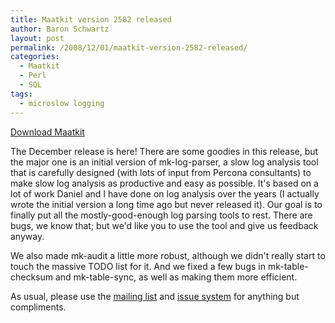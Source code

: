 ```yaml
---
title: Maatkit version 2582 released
author: Baron Schwartz
layout: post
permalink: /2008/12/01/maatkit-version-2582-released/
categories:
  - Maatkit
  - Perl
  - SQL
tags:
  - microslow logging
---
```

<p class="download">
  <a href="http://code.google.com/p/maatkit/">Download Maatkit</a>
</p>

The December release is here! There are some goodies in this release, but the major one is an initial version of mk-log-parser, a slow log analysis tool that is carefully designed (with lots of input from Percona consultants) to make slow log analysis as productive and easy as possible. It's based on a lot of work Daniel and I have done on log analysis over the years (I actually wrote the initial version a long time ago but never released it). Our goal is to finally put all the mostly-good-enough log parsing tools to rest. There are bugs, we know that; but we'd like you to use the tool and give us feedback anyway.

We also made mk-audit a little more robust, although we didn't really start to touch the massive TODO list for it. And we fixed a few bugs in mk-table-checksum and mk-table-sync, as well as making them more efficient.

As usual, please use the [mailing list][1] and [issue system][2] for anything but compliments.

 [1]: http://groups.google.com/group/maatkit-discuss
 [2]: http://code.google.com/p/maatkit/issues/list
